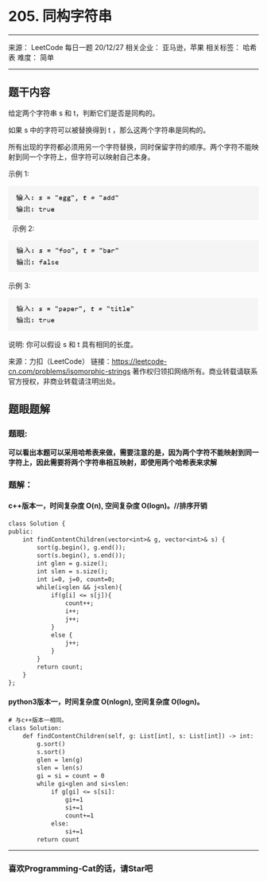 # 205. 同构字符串
***
来源： LeetCode 每日一题 20/12/27
相关企业： 亚马逊，苹果
相关标签： 哈希表
难度： 简单
***
## 题干内容
给定两个字符串 s 和 t，判断它们是否是同构的。

如果 s 中的字符可以被替换得到 t ，那么这两个字符串是同构的。

所有出现的字符都必须用另一个字符替换，同时保留字符的顺序。两个字符不能映射到同一个字符上，但字符可以映射自己本身。

示例 1:

![](https://github.com/jinghehehe/pictures/blob/main/205-1.png)
 
示例 2:


![](https://github.com/jinghehehe/pictures/blob/main/205-2.png)

示例 3:

![](https://github.com/jinghehehe/pictures/blob/main/205-3.png)

说明:
你可以假设 s 和 t 具有相同的长度。

来源：力扣（LeetCode）
链接：https://leetcode-cn.com/problems/isomorphic-strings
著作权归领扣网络所有。商业转载请联系官方授权，非商业转载请注明出处。

## 题眼题解
### 题眼:
**可以看出本题可以采用哈希表来做，需要注意的是，因为两个字符不能映射到同一字符上，因此需要将两个字符串相互映射，即使用两个哈希表来求解**

### 题解：
#### c++版本一，时间复杂度 O(n), 空间复杂度 O(logn)。//排序开销
```language
class Solution {
public:
    int findContentChildren(vector<int>& g, vector<int>& s) {
        sort(g.begin(), g.end());
        sort(s.begin(), s.end());
        int glen = g.size();
        int slen = s.size();
        int i=0, j=0, count=0;
        while(i<glen && j<slen){
            if(g[i] <= s[j]){
                count++;
                i++;
                j++;
            }
            else {
                j++;
            }
        }
        return count;
    }
};
```
#### python3版本一，时间复杂度 O(nlogn), 空间复杂度 O(logn)。
```language
# 与c++版本一相同。
class Solution:
    def findContentChildren(self, g: List[int], s: List[int]) -> int:
        g.sort()
        s.sort()
        glen = len(g)
        slen = len(s)
        gi = si = count = 0
        while gi<glen and si<slen:
            if g[gi] <= s[si]:
                gi+=1
                si+=1
                count+=1
            else:
                si+=1
        return count
```
***

### **喜欢Programming-Cat的话，请Star吧**



